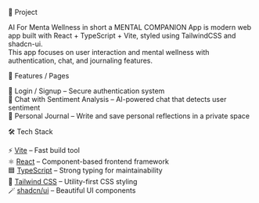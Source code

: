 🌟 Project

AI For Menta Wellness in short a MENTAL COMPANION App is modern web app built with React + TypeScript + Vite, styled using TailwindCSS and shadcn-ui.  
This app focuses on user interaction and mental wellness with authentication, chat, and journaling features.

📌 Features / Pages

🔑 Login / Signup – Secure authentication system  
💬 Chat with Sentiment Analysis – AI-powered chat that detects user sentiment  
📓 Personal Journal – Write and save personal reflections in a private space  

🛠 Tech Stack

⚡ [Vite](https://vitejs.dev/) – Fast build tool  
⚛️ [React](https://react.dev/) – Component-based frontend framework  
🟦 [TypeScript](https://www.typescriptlang.org/) – Strong typing for maintainability  
🎨 [Tailwind CSS](https://tailwindcss.com/) – Utility-first CSS styling  
🪄 [shadcn/ui](https://ui.shadcn.com/) – Beautiful UI components  




